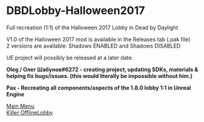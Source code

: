 # DBDLobby-Halloween2017
Full recreation (1:1) of the Halloween 2017 Lobby in Dead by Daylight

V1.0 of the Halloween 2017 mod is available in the Releases tab (.pak file) <br>
2 versions are available: Shadows ENABLED and Shadows DISABLED <br>

UE project will possibly be released at a later date.

**Oleg / Олег Шабунов#6272 - creating project, updating SDKs, materials & helping fix bugs/issues. (this would literally be impossible without him.)** <br>

**Pax - Recreating all components/aspects of the 1.8.0 lobby 1:1 in Unreal Engine**

[Main Menu](https://cdn.discordapp.com/attachments/1031704832832192552/1168213669046386768/image.png?ex=6550f2c3&is=653e7dc3&hm=b19c505138a3f352fae2774f2f83236f1e108169ad1b584038b2a757503cc8c7&) <br>
[Killer OfflineLobby](https://cdn.discordapp.com/attachments/1031704832832192552/1168213669746847794/image.png?ex=6550f2c3&is=653e7dc3&hm=d4932cdbb64e335d6239d3731ecc7da555c4a6dbf8e5f0129064de86e1761faf&)
